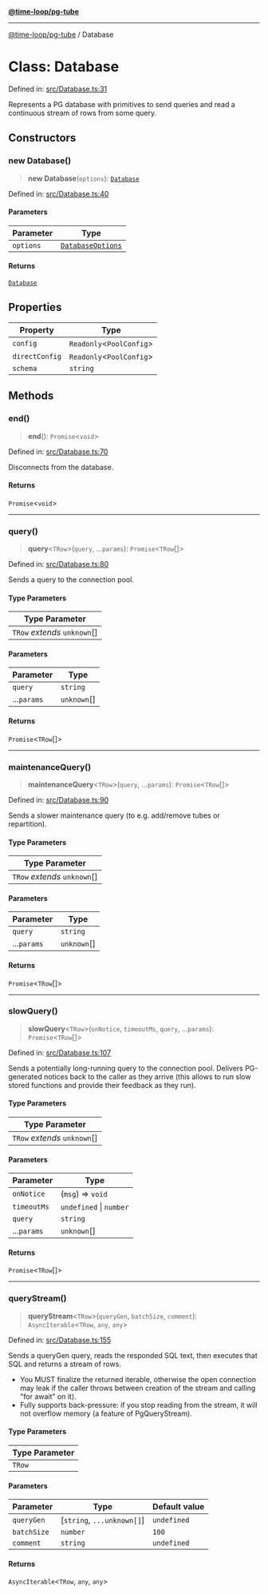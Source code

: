 [**@time-loop/pg-tube**](../README.md)

***

[@time-loop/pg-tube](../globals.md) / Database

# Class: Database

Defined in: [src/Database.ts:31](https://github.com/clickup/pg-tube/blob/master/src/Database.ts#L31)

Represents a PG database with primitives to send queries and read a
continuous stream of rows from some query.

## Constructors

### new Database()

> **new Database**(`options`): [`Database`](Database.md)

Defined in: [src/Database.ts:40](https://github.com/clickup/pg-tube/blob/master/src/Database.ts#L40)

#### Parameters

| Parameter | Type |
| ------ | ------ |
| `options` | [`DatabaseOptions`](../interfaces/DatabaseOptions.md) |

#### Returns

[`Database`](Database.md)

## Properties

| Property | Type |
| ------ | ------ |
| <a id="config"></a> `config` | `Readonly`\<`PoolConfig`\> |
| <a id="directconfig"></a> `directConfig` | `Readonly`\<`PoolConfig`\> |
| <a id="schema"></a> `schema` | `string` |

## Methods

### end()

> **end**(): `Promise`\<`void`\>

Defined in: [src/Database.ts:70](https://github.com/clickup/pg-tube/blob/master/src/Database.ts#L70)

Disconnects from the database.

#### Returns

`Promise`\<`void`\>

***

### query()

> **query**\<`TRow`\>(`query`, ...`params`): `Promise`\<`TRow`[]\>

Defined in: [src/Database.ts:80](https://github.com/clickup/pg-tube/blob/master/src/Database.ts#L80)

Sends a query to the connection pool.

#### Type Parameters

| Type Parameter |
| ------ |
| `TRow` *extends* `unknown`[] |

#### Parameters

| Parameter | Type |
| ------ | ------ |
| `query` | `string` |
| ...`params` | `unknown`[] |

#### Returns

`Promise`\<`TRow`[]\>

***

### maintenanceQuery()

> **maintenanceQuery**\<`TRow`\>(`query`, ...`params`): `Promise`\<`TRow`[]\>

Defined in: [src/Database.ts:90](https://github.com/clickup/pg-tube/blob/master/src/Database.ts#L90)

Sends a slower maintenance query (to e.g. add/remove tubes or repartition).

#### Type Parameters

| Type Parameter |
| ------ |
| `TRow` *extends* `unknown`[] |

#### Parameters

| Parameter | Type |
| ------ | ------ |
| `query` | `string` |
| ...`params` | `unknown`[] |

#### Returns

`Promise`\<`TRow`[]\>

***

### slowQuery()

> **slowQuery**\<`TRow`\>(`onNotice`, `timeoutMs`, `query`, ...`params`): `Promise`\<`TRow`[]\>

Defined in: [src/Database.ts:107](https://github.com/clickup/pg-tube/blob/master/src/Database.ts#L107)

Sends a potentially long-running query to the connection pool. Delivers
PG-generated notices back to the caller as they arrive (this allows to run
slow stored functions and provide their feedback as they run).

#### Type Parameters

| Type Parameter |
| ------ |
| `TRow` *extends* `unknown`[] |

#### Parameters

| Parameter | Type |
| ------ | ------ |
| `onNotice` | (`msg`) => `void` |
| `timeoutMs` | `undefined` \| `number` |
| `query` | `string` |
| ...`params` | `unknown`[] |

#### Returns

`Promise`\<`TRow`[]\>

***

### queryStream()

> **queryStream**\<`TRow`\>(`queryGen`, `batchSize`, `comment`): `AsyncIterable`\<`TRow`, `any`, `any`\>

Defined in: [src/Database.ts:155](https://github.com/clickup/pg-tube/blob/master/src/Database.ts#L155)

Sends a queryGen query, reads the responded SQL text, then executes that
SQL and returns a stream of rows.
- You MUST finalize the returned iterable, otherwise the open connection
  may leak if the caller throws between creation of the stream and calling
  "for await" on it).
- Fully supports back-pressure: if you stop reading from the stream, it
  will not overflow memory (a feature of PgQueryStream).

#### Type Parameters

| Type Parameter |
| ------ |
| `TRow` |

#### Parameters

| Parameter | Type | Default value |
| ------ | ------ | ------ |
| `queryGen` | \[`string`, `...unknown[]`\] | `undefined` |
| `batchSize` | `number` | `100` |
| `comment` | `string` | `undefined` |

#### Returns

`AsyncIterable`\<`TRow`, `any`, `any`\>
